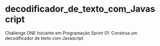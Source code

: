 # decodificador_de_texto_com_Javascript
Challenge ONE Iniciante em Programação Sprint 01: Construa um decodificador de texto com Javascript
